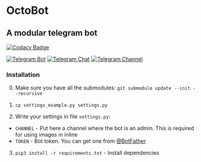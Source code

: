 # OctoBot


## A modular telegram bot

[![Codacy Badge](https://api.codacy.com/project/badge/Grade/b277c364857646089a1f80fec8cdabf7)](https://www.codacy.com/app/OctoNezd/OctoBot?utm_source=github.com&amp;utm_medium=referral&amp;utm_content=OctoNezd/OctoBot&amp;utm_campaign=Badge_Grade)

[![Telegram Bot](https://img.shields.io/badge/Telegram-Bot-0088cc.svg)](http://t.me/aigis_bot) [![Telegram Chat](https://img.shields.io/badge/Telegram-Chat-0088cc.svg)](https://t.me/joinchat/Cmr090P9yzCXXC95NppB3A) [![Telegram Channel](https://img.shields.io/badge/Telegram-Channel-0088cc.svg)](http://t.me/aigis_bot_channel)

### Installation

0. Make sure you have all the submodules: `git submodule update --init --recursive`

1. `cp settings_example.py settings.py`

2. Write your settings in file `settings.py`:

- `CHANNEL` - Put here a channel where the bot is an admin. This is required for using images in inline
- `TOKEN` - Bot token. You can get one from [@BotFather](https://t.me/botfather)

3. `pip3 install -r requirements.txt` - Install dependencies
